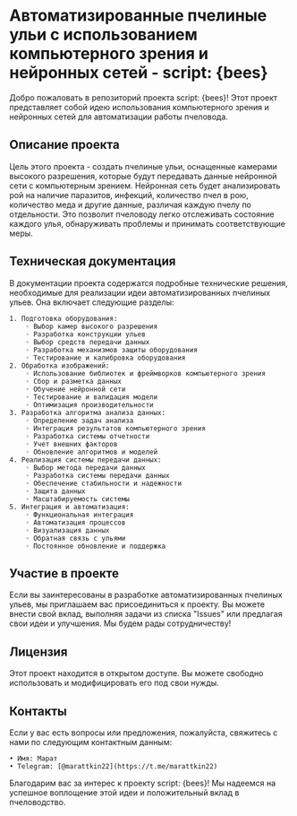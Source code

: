# Автоматизированные пчелиные ульи с использованием компьютерного зрения и нейронных сетей - script: {bees}

Добро пожаловать в репозиторий проекта script: {bees}! Этот проект представляет собой идею использования компьютерного зрения и нейронных сетей для автоматизации работы пчеловода.

## Описание проекта

Цель этого проекта - создать пчелиные ульи, оснащенные камерами высокого разрешения, которые будут передавать данные нейронной сети с компьютерным зрением. Нейронная сеть будет анализировать рой на наличие паразитов, инфекций, количество пчел в рою, количество меда и другие данные, различая каждую пчелу по отдельности. Это позволит пчеловоду легко отслеживать состояние каждого улья, обнаруживать проблемы и принимать соответствующие меры.

## Техническая документация

В документации проекта содержатся подробные технические решения, необходимые для реализации идеи автоматизированных пчелиных ульев. Она включает следующие разделы:

    1. Подготовка оборудования:
        ◦ Выбор камер высокого разрешения
        ◦ Разработка конструкции ульев
        ◦ Выбор средств передачи данных
        ◦ Разработка механизмов защиты оборудования
        ◦ Тестирование и калибровка оборудования
    2. Обработка изображений:
        ◦ Использование библиотек и фреймворков компьютерного зрения
        ◦ Сбор и разметка данных
        ◦ Обучение нейронной сети
        ◦ Тестирование и валидация модели
        ◦ Оптимизация производительности
    3. Разработка алгоритма анализа данных:
        ◦ Определение задач анализа
        ◦ Интеграция результатов компьютерного зрения
        ◦ Разработка системы отчетности
        ◦ Учет внешних факторов
        ◦ Обновление алгоритмов и моделей
    4. Реализация системы передачи данных:
        ◦ Выбор метода передачи данных
        ◦ Разработка системы передачи данных
        ◦ Обеспечение стабильности и надежности
        ◦ Защита данных
        ◦ Масштабируемость системы
    5. Интеграция и автоматизация:
        ◦ Функциональная интеграция
        ◦ Автоматизация процессов
        ◦ Визуализация данных
        ◦ Обратная связь с ульями
        ◦ Постоянное обновление и поддержка

## Участие в проекте

Если вы заинтересованы в разработке автоматизированных пчелиных ульев, мы приглашаем вас присоединиться к проекту. Вы можете внести свой вклад, выполняя задачи из списка "Issues" или предлагая свои идеи и улучшения. Мы будем рады сотрудничеству!

## Лицензия

Этот проект находится в открытом доступе. Вы можете свободно использовать и модифицировать его под свои нужды.

## Контакты

Если у вас есть вопросы или предложения, пожалуйста, свяжитесь с нами по следующим контактным данным:

    • Имя: Марат
    • Telegram: [@marattkin22](https://t.me/marattkin22)

Благодарим вас за интерес к проекту script: {bees}! Мы надеемся на успешное воплощение этой идеи и положительный вклад в пчеловодство.
